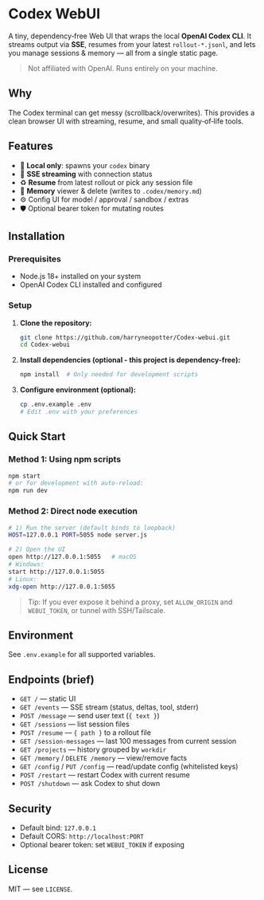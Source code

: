 # Codex WebUI

A tiny, dependency‑free Web UI that wraps the local **OpenAI Codex CLI**. It streams output via **SSE**, resumes from your latest `rollout-*.jsonl`, and lets you manage sessions & memory — all from a single static page.

> Not affiliated with OpenAI. Runs entirely on your machine.

## Why
The Codex terminal can get messy (scrollback/overwrites). This provides a clean browser UI with streaming, resume, and small quality‑of‑life tools.

## Features
- 🔌 **Local only**: spawns your `codex` binary
- 📡 **SSE streaming** with connection status
- ♻️ **Resume** from latest rollout or pick any session file
- 🧠 **Memory** viewer & delete (writes to `.codex/memory.md`)
- ⚙️ Config UI for model / approval / sandbox / extras
- 🛡️ Optional bearer token for mutating routes

## Installation

### Prerequisites
- Node.js 18+ installed on your system
- OpenAI Codex CLI installed and configured

### Setup

1. **Clone the repository:**
   ```bash
   git clone https://github.com/harryneopotter/Codex-webui.git
   cd Codex-webui
   ```

2. **Install dependencies (optional - this project is dependency-free):**
   ```bash
   npm install  # Only needed for development scripts
   ```

3. **Configure environment (optional):**
   ```bash
   cp .env.example .env
   # Edit .env with your preferences
   ```

## Quick Start

### Method 1: Using npm scripts
```bash
npm start
# or for development with auto-reload:
npm run dev
```

### Method 2: Direct node execution
```bash
# 1) Run the server (default binds to loopback)
HOST=127.0.0.1 PORT=5055 node server.js

# 2) Open the UI
open http://127.0.0.1:5055   # macOS
# Windows:
start http://127.0.0.1:5055
# Linux:
xdg-open http://127.0.0.1:5055
```

> Tip: If you ever expose it behind a proxy, set `ALLOW_ORIGIN` and `WEBUI_TOKEN`, or tunnel with SSH/Tailscale.

## Environment
See `.env.example` for all supported variables.

## Endpoints (brief)
- `GET /` — static UI
- `GET /events` — SSE stream (status, deltas, tool, stderr)
- `POST /message` — send user text (`{ text }`)
- `GET /sessions` — list session files
- `POST /resume` — `{ path }` to a rollout file
- `GET /session-messages` — last 100 messages from current session
- `GET /projects` — history grouped by `workdir`
- `GET /memory` / `DELETE /memory` — view/remove facts
- `GET /config` / `PUT /config` — read/update config (whitelisted keys)
- `POST /restart` — restart Codex with current resume
- `POST /shutdown` — ask Codex to shut down

## Security
- Default bind: `127.0.0.1`
- Default CORS: `http://localhost:PORT`
- Optional bearer token: set `WEBUI_TOKEN` if exposing

## License
MIT — see `LICENSE`.
